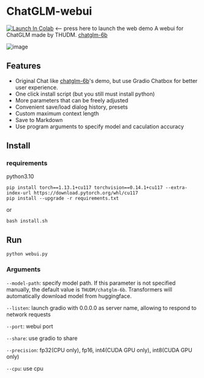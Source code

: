 # ChatGLM-webui
[![Launch In Colab](https://colab.research.google.com/assets/colab-badge.svg)](https://colab.research.google.com/github/MarkSchmidty/ChatGLM-webui-EN/blob/main/ChatGLM-webui-EN.ipynb) <-- press here to launch the web demo
A webui for ChatGLM made by THUDM. [chatglm-6b](https://huggingface.co/THUDM/chatglm-6b)

![image](https://user-images.githubusercontent.com/36563862/226165277-acc5ba44-8041-4c30-a6aa-2746c87f8475.png)

## Features

- Original Chat like [chatglm-6b](https://huggingface.co/THUDM/chatglm-6b)'s demo, but use Gradio Chatbox for better user experience.
- One click install script (but you still must install python)
- More parameters that can be freely adjusted
- Convenient save/load dialog history, presets
- Custom maximum context length
- Save to Markdown
- Use program arguments to specify model and caculation accuracy

## Install

### requirements

python3.10

```shell
pip install torch==1.13.1+cu117 torchvision==0.14.1+cu117 --extra-index-url https://download.pytorch.org/whl/cu117
pip install --upgrade -r requirements.txt
```

or

```shell
bash install.sh
```

## Run

```shell
python webui.py
```

### Arguments

`--model-path`: specify model path. If this parameter is not specified manually, the default value is `THUDM/chatglm-6b`. Transformers will automatically download model from huggingface.

`--listen`: launch gradio with 0.0.0.0 as server name, allowing to respond to network requests

`--port`: webui port

`--share`: use gradio to share

`--precision`: fp32(CPU only), fp16, int4(CUDA GPU only), int8(CUDA GPU only)

`--cpu`: use cpu
